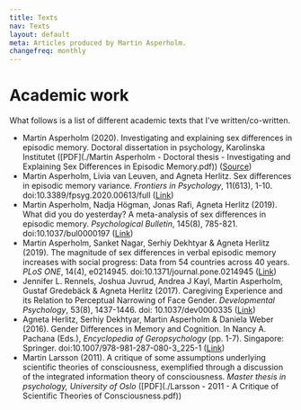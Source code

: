```yaml
---
title: Texts
nav: Texts
layout: default
meta: Articles produced by Martin Asperholm.
changefreq: monthly
---
```


# Academic work

What follows is a list of different academic texts that I've written/co-written.

* Martin Asperholm (2020). Investigating and explaining sex differences in episodic memory. Doctoral dissertation in psychology, Karolinska Institutet ([PDF](./Martin Asperholm - Doctoral thesis - Investigating and Explaining Sex Differences in Episodic Memory.pdf)) ([Source](https://github.com/Speldosa/KI_Doctoral_thesis))
* Martin Asperholm, Livia van Leuven, and Agneta Herlitz. Sex differences in episodic memory variance. *Frontiers in Psychology*, 11(613), 1-10. doi:10.3389/fpsyg.2020.00613/full ([Link](https://www.frontiersin.org/articles/10.3389/fpsyg.2020.00613/full))
* Martin Asperholm, Nadja Högman, Jonas Rafi, Agneta Herlitz (2019). What did you do yesterday? A meta-analysis of sex differences in episodic memory. *Psychological Bulletin*, 145(8), 785-821. doi:10.1037/bul0000197 ([Link](https://ovidsp.dc2.ovid.com/sp-3.33.0b/ovidweb.cgi?&S=EKHOFPCBLBEBBMIDJPCKFHHGNJGOAA00&Link+Set=S.sh.22.23.26%7c2%7csl_10&Counter5=TOC_article%7c00006823-201908000-00002%7covft%7covftdb%7covftu))
* Martin Asperholm, Sanket Nagar, Serhiy Dekhtyar & Agneta Herlitz (2019). The magnitude of sex differences in verbal episodic memory increases with social progress: Data from 54 countries across 40 years. *PLoS ONE*, 14(4), e0214945. doi:10.1371/journal.pone.0214945 ([Link](https://doi.org/10.1371/journal.pone.0214945))
* Jennifer L. Rennels, Joshua Juvrud, Andrea J Kayl, Martin Asperholm, Gustaf Gredebäck & Agneta Herlitz (2017). Caregiving Experience and its Relation to Perceptual Narrowing of Face Gender. *Developmental Psychology*, 53(8), 1437-1446. doi: 10.1037/dev0000335 ([Link](https://www.ncbi.nlm.nih.gov/pubmed/28594188))
* Agneta Herlitz, Serhiy Dekhtyar, Martin Asperholm & Daniela Weber (2016). Gender Differences in Memory and Cognition. In Nancy A. Pachana (Eds.), *Encyclopedia of Geropsychology* (pp. 1-7). Singapore: Springer. doi:10.1007/978-981-287-080-3_225-1 ([Link](http://link.springer.com/referenceworkentry/10.1007/978-981-287-080-3_225-1))
* Martin Larsson (2011). A critique of some assumptions underlying scientific theories of consciousness, exemplified through a discussion of the integrated information theory of consciousness. *Master thesis in psychology, University of Oslo* ([PDF](./Larsson - 2011 - A Critique of Scientific Theories of Consciousness.pdf))
